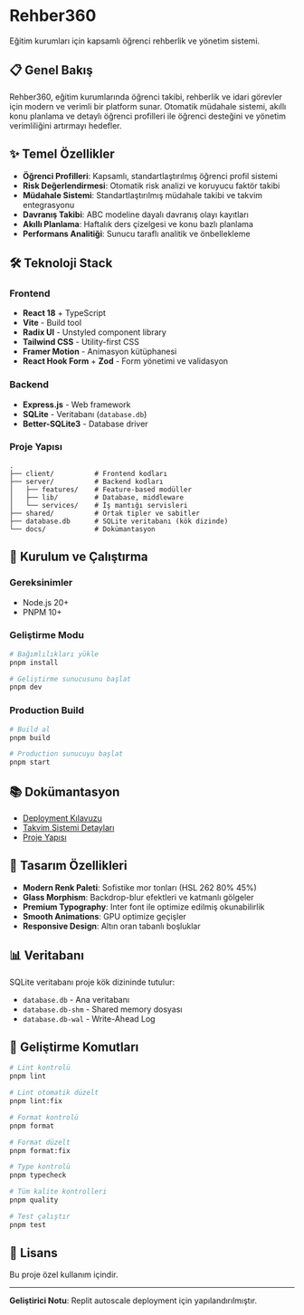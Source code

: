 # Rehber360

Eğitim kurumları için kapsamlı öğrenci rehberlik ve yönetim sistemi.

## 📋 Genel Bakış

Rehber360, eğitim kurumlarında öğrenci takibi, rehberlik ve idari görevler için modern ve verimli bir platform sunar. Otomatik müdahale sistemi, akıllı konu planlama ve detaylı öğrenci profilleri ile öğrenci desteğini ve yönetim verimliliğini artırmayı hedefler.

## ✨ Temel Özellikler

- **Öğrenci Profilleri**: Kapsamlı, standartlaştırılmış öğrenci profil sistemi
- **Risk Değerlendirmesi**: Otomatik risk analizi ve koruyucu faktör takibi
- **Müdahale Sistemi**: Standartlaştırılmış müdahale takibi ve takvim entegrasyonu
- **Davranış Takibi**: ABC modeline dayalı davranış olayı kayıtları
- **Akıllı Planlama**: Haftalık ders çizelgesi ve konu bazlı planlama
- **Performans Analitiği**: Sunucu taraflı analitik ve önbellekleme

## 🛠️ Teknoloji Stack

### Frontend
- **React 18** + TypeScript
- **Vite** - Build tool
- **Radix UI** - Unstyled component library
- **Tailwind CSS** - Utility-first CSS
- **Framer Motion** - Animasyon kütüphanesi
- **React Hook Form** + **Zod** - Form yönetimi ve validasyon

### Backend
- **Express.js** - Web framework
- **SQLite** - Veritabanı (`database.db`)
- **Better-SQLite3** - Database driver

### Proje Yapısı
```
.
├── client/          # Frontend kodları
├── server/          # Backend kodları
│   ├── features/    # Feature-based modüller
│   ├── lib/         # Database, middleware
│   └── services/    # İş mantığı servisleri
├── shared/          # Ortak tipler ve sabitler
├── database.db      # SQLite veritabanı (kök dizinde)
└── docs/            # Dokümantasyon
```

## 🚀 Kurulum ve Çalıştırma

### Gereksinimler
- Node.js 20+
- PNPM 10+

### Geliştirme Modu
```bash
# Bağımlılıkları yükle
pnpm install

# Geliştirme sunucusunu başlat
pnpm dev
```

### Production Build
```bash
# Build al
pnpm build

# Production sunucuyu başlat
pnpm start
```

## 📚 Dokümantasyon

- [Deployment Kılavuzu](docs/DEPLOYMENT.md)
- [Takvim Sistemi Detayları](docs/takvim.txt)
- [Proje Yapısı](replit.md)

## 🎨 Tasarım Özellikleri

- **Modern Renk Paleti**: Sofistike mor tonları (HSL 262 80% 45%)
- **Glass Morphism**: Backdrop-blur efektleri ve katmanlı gölgeler
- **Premium Typography**: Inter font ile optimize edilmiş okunabilirlik
- **Smooth Animations**: GPU optimize geçişler
- **Responsive Design**: Altın oran tabanlı boşluklar

## 📊 Veritabanı

SQLite veritabanı proje kök dizininde tutulur:
- `database.db` - Ana veritabanı
- `database.db-shm` - Shared memory dosyası
- `database.db-wal` - Write-Ahead Log

## 🔧 Geliştirme Komutları

```bash
# Lint kontrolü
pnpm lint

# Lint otomatik düzelt
pnpm lint:fix

# Format kontrolü
pnpm format

# Format düzelt
pnpm format:fix

# Type kontrolü
pnpm typecheck

# Tüm kalite kontrolleri
pnpm quality

# Test çalıştır
pnpm test
```

## 📝 Lisans

Bu proje özel kullanım içindir.

---

**Geliştirici Notu**: Replit autoscale deployment için yapılandırılmıştır.
